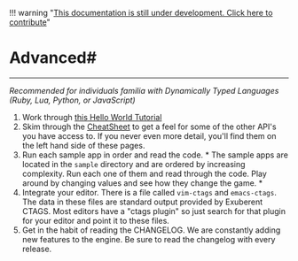 !!! warning "[This documentation is still under development. Click here to contribute](https://github.com/ZMonk91/DragonRuby-Docs)"
# Advanced#
---
*Recommended for individuals familia with Dynamically Typed Languages (Ruby, Lua, Python, or JavaScript)*<br>

1. Work through [this Hello World Tutorial](hello-world.md)
1. Skim through the [CheatSheet](../97-cheatsheet.md) to get a feel for some of the other API's you have access to. If you never even more detail, you'll find them on the left hand side of these pages.
1. Run each sample app in order and read the code. * The sample apps are located in the `sample` directory and are ordered by increasing complexity. Run each one of them and read through the
    code. Play around by changing values and see how they change the game. *
1. Integrate your editor. There is a file called `vim-ctags` and `emacs-ctags`. The data in
    these files are standard output provided by Exuberent CTAGS. Most
    editors have a "ctags plugin" so just search for that plugin for your
    editor and point it to these files.
1. Get in the habit of reading the CHANGELOG. We are constantly adding new features to the engine. Be sure to read the changelog with every release.